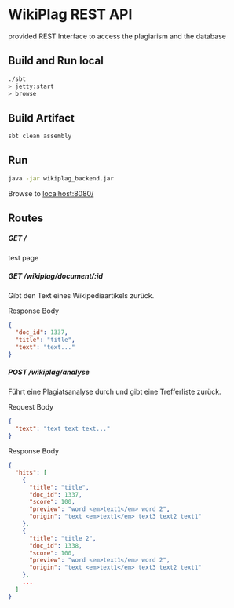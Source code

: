 # WikiPlag REST API

provided REST Interface to access the plagiarism and the database 

## Build and Run local

```bash
./sbt
> jetty:start
> browse
```

## Build Artifact
```bash
sbt clean assembly
```

## Run
```bash
java -jar wikiplag_backend.jar
```
Browse to <localhost:8080/>

## Routes

##### GET /
test page

##### GET /wikiplag/document/:id
Gibt den Text eines Wikipediaartikels zurück.

Response Body
```json
{
  "doc_id": 1337,
  "title": "title",
  "text": "text..." 
}
```

##### POST /wikiplag/analyse
Führt eine Plagiatsanalyse durch und gibt eine Trefferliste zurück.

Request Body
```json
{
  "text": "text text text..." 
}
```

Response Body
```json
{
  "hits": [
    {
      "title": "title",
      "doc_id": 1337,
      "score": 100,
      "preview": "word <em>text1</em> word 2",
      "origin": "text <em>text1</em> text3 text2 text1" 
    },
    {
      "title": "title 2",
      "doc_id": 1338,
      "score": 100,
      "preview": "word <em>text1</em> word 2",
      "origin": "text <em>text1</em> text3 text2 text1" 
    },
    ...
  ]
}
```